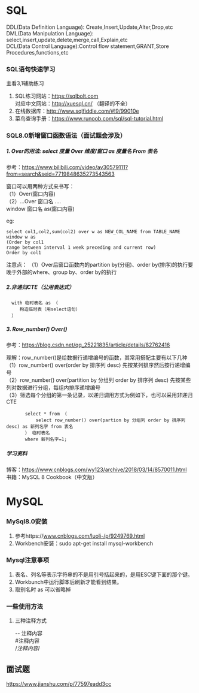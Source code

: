 # SQL
DDL(Data Definition Language): Create,Insert,Update,Alter,Drop,etc  
DML(Data Manipulation Language): select,insert,update,delete,merge,call,Explain,etc  
DCL(Data Control Language):Control flow statement,GRANT,Store Procedures,functions,etc  

### SQL语句快速学习
主看3,1辅助练习  

1. SQL练习网站：https://sqlbolt.com  
   对应中文网站：http://xuesql.cn/ （翻译的不全）  
2. 在线数据库：http://www.sqlfiddle.com/#!9/99010e  
3. 菜鸟查询手册：https://www.runoob.com/sql/sql-tutorial.html  

### SQL8.0新增窗口函数语法（面试题会涉及）
##### 1. Over的用法: select 度量 Over 维度/窗口 as 度量名 From 表名  
参考：https://www.bilibili.com/video/av30579111?from=search&seid=7719848635273543563

窗口可以用两种方式来书写：  
（1）Over(窗口内容)  
（2）...Over 窗口名 ....  
     window 窗口名 as(窗口内容)  

eg:

    select col1,col2,sum(col2) over w as NEW_COL_NAME from TABLE_NAME
    window w as
    (Order by col1
    range between interval 1 week preceding and current row)
    Order by col1

注意点：
   （1）Over后窗口函数内的partition by(分组)、order by(排序)的执行要晚于外部的where、group by、order by的执行

##### 2.非递归CTE（公用表达式）

      with 临时表名 as （
         构造临时表（用select语句）
      ）

##### 3. Row_number() Over()
参考：https://blog.csdn.net/qq_25221835/article/details/82762416  

理解：row_number()是给数据行递增编号的函数，其常用搭配主要有以下几种  
     （1）row_number() over(order by 排序列 desc) 先按某列排序然后按行递增编号  
     （2）row_number() over(partition by 分组列 order by 排序列 desc) 先按某些列对数据进行分组，每组内排序递增编号  
     （3）筛选每个分组的第一条记录，以递归调用方式为例如下，也可以采用非递归CTE  
     
           select * from （
               select row_number() over(partion by 分组列 order by 排序列 desc) as 新列名字 from 表名
           ） 临时表名
           where 新列名字=1;
     
##### 学习资料
博客：https://www.cnblogs.com/wy123/archive/2018/03/14/8570011.html  
书籍：MySQL 8 Cookbook（中文版）  


# MySQL
### MySql8.0安装
1. 参考https://www.cnblogs.com/luoli-/p/9249769.html
2. Workbench安装：sudo apt-get install mysql-workbench

### Mysql注意事项
1. 表名、列名等表示字符串的不是用引号括起来的，是用ESC键下面的那个键。  
2. Workbunch中运行脚本后刷新才能看到结果。 
3. 取别名时 as 可以省略掉

### 一些使用方法
1. 三种注释方式

      -- 注释内容  
      #注释内容  
      /*注释内容*/  

## 面试题
https://www.jianshu.com/p/77597eadd3cc
